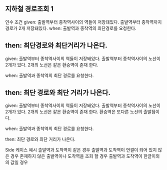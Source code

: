
## 지하철 경로조회 1
인수 조건
given:
출발역부터 종착역사이의 역들이 저장돼있다.
출발역부터 종착역까지 경로가 2개 저장돼있다.
when:
출발역과 종착역의 최단경로를 요청한다.

then:
최단경로와 최단거리가 나온다.
--------------------------------------------
given:
출발역부터 종착역사이의 역들이 저장돼있다.
출발역부터 종착역사이의 노선이 2개가 있다.
2개의 노선은 같은 환승역이 존재 한다.

when:
출발역과 종착역의 최단 경로를 요청한다.

then:
최단 경로와 최단 거리가 나온다.
--------------------------------------------
given:
출발역부터 종착역사이의 역들이 저장돼있다.
출발역부터 종착역사이의 노선이 2개가 있다.
2개의 노선은 같은 환승역이 존재 한다.
환승역은 또다른 노선의 출발점이다.

when:
출발역과 종착역의 최단 경로를 요청한다.

then:
최단 경로와 최단 거리가 나온다.

Side 케이스 예시
출발역과 도착역이 같은 경우
출발역과 도착역이 연결이 되어 있지 않은 경우 
존재하지 않은 출발역이나 도착역을 조회 할 경우
출발역과 도착역이 한글이외의 값일 경우